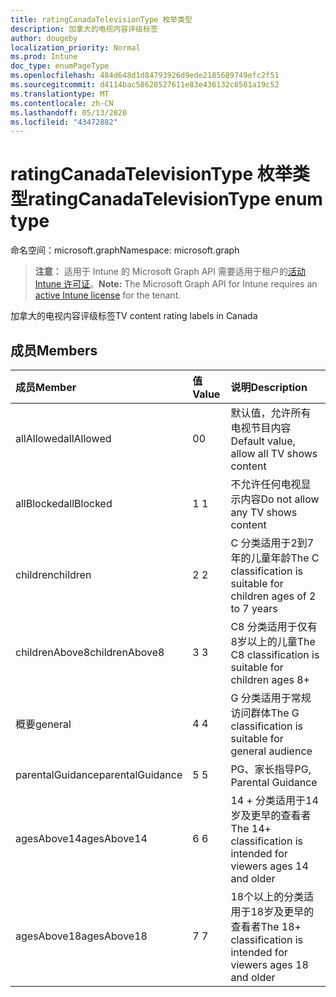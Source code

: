 ```yaml
---
title: ratingCanadaTelevisionType 枚举类型
description: 加拿大的电视内容评级标签
author: dougeby
localization_priority: Normal
ms.prod: Intune
doc_type: enumPageType
ms.openlocfilehash: 484d648d1d84793926d9ede2185689749efc2f51
ms.sourcegitcommit: d4114bac58628527611e83e436132c6581a19c52
ms.translationtype: MT
ms.contentlocale: zh-CN
ms.lasthandoff: 05/13/2020
ms.locfileid: "43472882"
---
```

# <a name="ratingcanadatelevisiontype-enum-type"></a><span data-ttu-id="dc127-103">ratingCanadaTelevisionType 枚举类型</span><span class="sxs-lookup"><span data-stu-id="dc127-103">ratingCanadaTelevisionType enum type</span></span>

<span data-ttu-id="dc127-104">命名空间：microsoft.graph</span><span class="sxs-lookup"><span data-stu-id="dc127-104">Namespace: microsoft.graph</span></span>

> <span data-ttu-id="dc127-105">**注意：** 适用于 Intune 的 Microsoft Graph API 需要适用于租户的[活动 Intune 许可证](https://go.microsoft.com/fwlink/?linkid=839381)。</span><span class="sxs-lookup"><span data-stu-id="dc127-105">**Note:** The Microsoft Graph API for Intune requires an [active Intune license](https://go.microsoft.com/fwlink/?linkid=839381) for the tenant.</span></span>

<span data-ttu-id="dc127-106">加拿大的电视内容评级标签</span><span class="sxs-lookup"><span data-stu-id="dc127-106">TV content rating labels in Canada</span></span>

## <a name="members"></a><span data-ttu-id="dc127-107">成员</span><span class="sxs-lookup"><span data-stu-id="dc127-107">Members</span></span>
|<span data-ttu-id="dc127-108">成员</span><span class="sxs-lookup"><span data-stu-id="dc127-108">Member</span></span>|<span data-ttu-id="dc127-109">值</span><span class="sxs-lookup"><span data-stu-id="dc127-109">Value</span></span>|<span data-ttu-id="dc127-110">说明</span><span class="sxs-lookup"><span data-stu-id="dc127-110">Description</span></span>|
|:---|:---|:---|
|<span data-ttu-id="dc127-111">allAllowed</span><span class="sxs-lookup"><span data-stu-id="dc127-111">allAllowed</span></span>|<span data-ttu-id="dc127-112">0</span><span class="sxs-lookup"><span data-stu-id="dc127-112">0</span></span>|<span data-ttu-id="dc127-113">默认值，允许所有电视节目内容</span><span class="sxs-lookup"><span data-stu-id="dc127-113">Default value, allow all TV shows content</span></span>|
|<span data-ttu-id="dc127-114">allBlocked</span><span class="sxs-lookup"><span data-stu-id="dc127-114">allBlocked</span></span>|<span data-ttu-id="dc127-115">1 </span><span class="sxs-lookup"><span data-stu-id="dc127-115">1</span></span>|<span data-ttu-id="dc127-116">不允许任何电视显示内容</span><span class="sxs-lookup"><span data-stu-id="dc127-116">Do not allow any TV shows content</span></span>|
|<span data-ttu-id="dc127-117">children</span><span class="sxs-lookup"><span data-stu-id="dc127-117">children</span></span>|<span data-ttu-id="dc127-118">2 </span><span class="sxs-lookup"><span data-stu-id="dc127-118">2</span></span>|<span data-ttu-id="dc127-119">C 分类适用于2到7年的儿童年龄</span><span class="sxs-lookup"><span data-stu-id="dc127-119">The C classification is suitable for children ages of 2 to 7 years</span></span>|
|<span data-ttu-id="dc127-120">childrenAbove8</span><span class="sxs-lookup"><span data-stu-id="dc127-120">childrenAbove8</span></span>|<span data-ttu-id="dc127-121">3 </span><span class="sxs-lookup"><span data-stu-id="dc127-121">3</span></span>|<span data-ttu-id="dc127-122">C8 分类适用于仅有8岁以上的儿童</span><span class="sxs-lookup"><span data-stu-id="dc127-122">The C8 classification is suitable for children ages 8+</span></span>|
|<span data-ttu-id="dc127-123">概要</span><span class="sxs-lookup"><span data-stu-id="dc127-123">general</span></span>|<span data-ttu-id="dc127-124">4 </span><span class="sxs-lookup"><span data-stu-id="dc127-124">4</span></span>|<span data-ttu-id="dc127-125">G 分类适用于常规访问群体</span><span class="sxs-lookup"><span data-stu-id="dc127-125">The G classification is suitable for general audience</span></span>|
|<span data-ttu-id="dc127-126">parentalGuidance</span><span class="sxs-lookup"><span data-stu-id="dc127-126">parentalGuidance</span></span>|<span data-ttu-id="dc127-127">5 </span><span class="sxs-lookup"><span data-stu-id="dc127-127">5</span></span>|<span data-ttu-id="dc127-128">PG、家长指导</span><span class="sxs-lookup"><span data-stu-id="dc127-128">PG, Parental Guidance</span></span>|
|<span data-ttu-id="dc127-129">agesAbove14</span><span class="sxs-lookup"><span data-stu-id="dc127-129">agesAbove14</span></span>|<span data-ttu-id="dc127-130">6 </span><span class="sxs-lookup"><span data-stu-id="dc127-130">6</span></span>|<span data-ttu-id="dc127-131">14 + 分类适用于14岁及更早的查看者</span><span class="sxs-lookup"><span data-stu-id="dc127-131">The 14+ classification is intended for viewers ages 14 and older</span></span>|
|<span data-ttu-id="dc127-132">agesAbove18</span><span class="sxs-lookup"><span data-stu-id="dc127-132">agesAbove18</span></span>|<span data-ttu-id="dc127-133">7 </span><span class="sxs-lookup"><span data-stu-id="dc127-133">7</span></span>|<span data-ttu-id="dc127-134">18个以上的分类适用于18岁及更早的查看者</span><span class="sxs-lookup"><span data-stu-id="dc127-134">The 18+ classification is intended for viewers ages 18 and older</span></span>|







